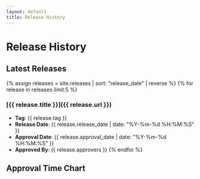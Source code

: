```yaml
---
layout: default
title: Release History
---
```


# Release History

## Latest Releases

{% assign releases = site.releases | sort: "release_date" | reverse %}
{% for release in releases limit:5 %}
### [{{ release.title }}]({{ release.url }})
- **Tag**: {{ release.tag }}
- **Release Date**: {{ release.release_date | date: "%Y-%m-%d %H:%M:%S" }}
- **Approval Date**: {{ release.approval_date | date: "%Y-%m-%d %H:%M:%S" }}
- **Approved By**: {{ release.approvers }}
{% endfor %}

## Approval Time Chart

<div id="approval-chart"></div>

<script src="https://cdn.plot.ly/plotly-latest.min.js"></script>
<script>
document.addEventListener('DOMContentLoaded', function() {
    var releases = [
        {% for release in releases %}
        {
            name: "{{ release.tag }}",
            releaseDate: new Date("{{ release.release_date }}"),
            approvalDate: new Date("{{ release.approval_date }}")
        },
        {% endfor %}
    ];

    var data = [{
        x: releases.map(r => r.name),
        y: releases.map(r => (r.approvalDate - r.releaseDate) / (1000 * 60)), // Convert to minutes
        type: 'bar',
        name: 'Approval Time (minutes)'
    }];

    var layout = {
        title: 'Release Approval Times',
        xaxis: {
            title: 'Release Tag'
        },
        yaxis: {
            title: 'Time to Approval (minutes)'
        }
    };

    Plotly.newPlot('approval-chart', data, layout);
});</script> 
